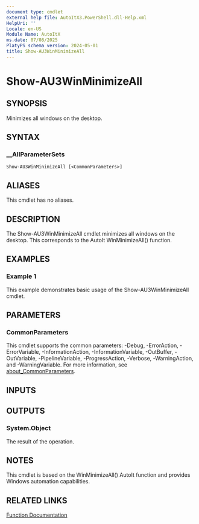 ```yaml
---
document type: cmdlet
external help file: AutoItX3.PowerShell.dll-Help.xml
HelpUri: ''
Locale: en-US
Module Name: AutoItX
ms.date: 07/08/2025
PlatyPS schema version: 2024-05-01
title: Show-AU3WinMinimizeAll
---
```


# Show-AU3WinMinimizeAll

## SYNOPSIS

Minimizes all windows on the desktop.

## SYNTAX

### __AllParameterSets

```
Show-AU3WinMinimizeAll [<CommonParameters>]
```

## ALIASES

This cmdlet has no aliases.

## DESCRIPTION

The Show-AU3WinMinimizeAll cmdlet minimizes all windows on the desktop. This corresponds to the AutoIt WinMinimizeAll() function.

## EXAMPLES

### Example 1

This example demonstrates basic usage of the Show-AU3WinMinimizeAll cmdlet.

## PARAMETERS

### CommonParameters

This cmdlet supports the common parameters: -Debug, -ErrorAction, -ErrorVariable,
-InformationAction, -InformationVariable, -OutBuffer, -OutVariable, -PipelineVariable,
-ProgressAction, -Verbose, -WarningAction, and -WarningVariable. For more information, see
[about_CommonParameters](https://go.microsoft.com/fwlink/?LinkID=113216).

## INPUTS

## OUTPUTS

### System.Object

The result of the operation.

## NOTES

This cmdlet is based on the WinMinimizeAll() AutoIt function and provides Windows automation capabilities.

## RELATED LINKS

[Function Documentation](https://www.autoitscript.com/autoit3/docs/functions/WinMinimizeAll.htm)
